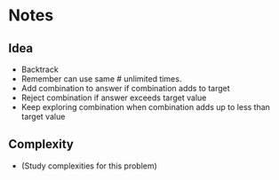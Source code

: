 # Notes

## Idea
* Backtrack
* Remember can use same # unlimited times.
* Add combination to answer if combination adds to target
* Reject combination if answer exceeds target value
* Keep exploring combination when combination adds up to less than target value

## Complexity
* (Study complexities for this problem)
